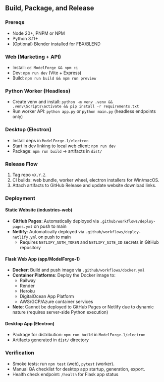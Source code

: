 ## Build, Package, and Release

### Prereqs
- Node 20+, PNPM or NPM
- Python 3.11+
- (Optional) Blender installed for FBX/BLEND

### Web (Marketing + API)
- Install: `cd ModelForge && npm ci`
- Dev: `npm run dev` (Vite + Express)
- Build: `npm run build && npm run preview`

### Python Worker (Headless)
- Create venv and install: `python -m venv .venv && .venv\Scripts\activate && pip install -r requirements.txt`
- Run worker API: `python app.py` or `python main.py` (headless endpoints only)

### Desktop (Electron)
- Install deps in `ModelForge-1/electron`
- Start in dev linking to local web client: `npm run dev`
- Package: `npm run build` -> artifacts in `dist/`

### Release Flow
1. Tag repo `vX.Y.Z`.
2. CI builds: web bundle, worker wheel, electron installers for Win/macOS.
3. Attach artifacts to GitHub Release and update website download links.

### Deployment

#### Static Website (industries-web)
- **GitHub Pages**: Automatically deployed via `.github/workflows/deploy-pages.yml` on push to main
- **Netlify**: Automatically deployed via `.github/workflows/deploy-netlify.yml` on push to main
  - Requires `NETLIFY_AUTH_TOKEN` and `NETLIFY_SITE_ID` secrets in GitHub repository

#### Flask Web App (app/ModelForge-1)
- **Docker**: Build and push image via `.github/workflows/docker.yml`
- **Container Platforms**: Deploy the Docker image to:
  - Railway
  - Render
  - Heroku
  - DigitalOcean App Platform
  - AWS/GCP/Azure container services
- **Note**: Cannot be deployed to GitHub Pages or Netlify due to dynamic nature (requires server-side Python execution)

#### Desktop App (Electron)
- Package for distribution: `npm run build` in `ModelForge-1/electron`
- Artifacts generated in `dist/` directory

### Verification
- Smoke tests: run `npm test` (web), `pytest` (worker).
- Manual QA checklist for desktop app startup, generation, export.
- Health check endpoint: `/health` for Flask app status


